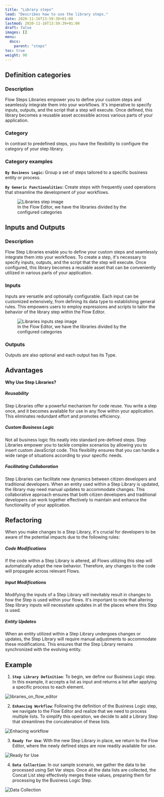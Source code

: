 ```yaml
---
title: "Library steps"
lead: "Describes how to use the library steps."
date: 2020-11-16T13:59:39+01:00
lastmod: 2020-11-16T13:59:39+01:00
draft: false
images: []
menu:
  docs:
    parent: "steps"
toc: true
weight: 90
---
```


## **Definition categories**

### Description

Flow Steps Libraries empower you to define your custom steps and seamlessly integrate them into your workflows. It's imperative to specify inputs, outputs, and the script that a step will execute. Once defined, this library becomes a reusable asset accessible across various parts of your application.

### Category

In contrast to predefined steps, you have the flexibility to configure the category of your step library.

### Category examples

**`By Business Logic`:** Group a set of steps tailored to a specific business entity or process.

**`By Generic Functionalities`:** Create steps with frequently used operations that streamline the development of your workflows.

<figure>
  <img src="{{site.baseurl}}/images/vendor/flows/libraries_steps_flow_editor.png" alt="Libraries step image">
  <figcaption>In the Flow Editor, we have the libraries divided by the configured categories</figcaption>
</figure>

## **Inputs and Outputs**

### Description

Flow Step Libraries enable you to define your custom steps and seamlessly integrate them into your workflows. To create a step, it's necessary to specify inputs, outputs, and the script that the step will execute. Once configured, this library becomes a reusable asset that can be conveniently utilized in various parts of your application.

### Inputs

Inputs are versatile and optionally configurable. Each input can be customized extensively, from defining its data type to establishing general rules. This empowers users to employ expressions and scripts to tailor the behavior of the library step within the Flow Editor.

<figure>
  <img src="{{site.baseurl}}/images/vendor/flows/libraries_inputs.png" alt="Libraries inputs step image">
  <figcaption>In the Flow Editor, we have the libraries divided by the configured categories</figcaption>
</figure>

### Outputs

Outputs are also optional and each output has its Type.

## **Advantages**

**Why Use Step Libraries?**

##### Reusability

Step Libraries offer a powerful mechanism for code reuse. You write a step once, and it becomes available for use in any flow within your application. This eliminates redundant effort and promotes efficiency.

##### Custom Business Logic

Not all business logic fits neatly into standard pre-defined steps. Step Libraries empower you to tackle complex scenarios by allowing you to insert custom JavaScript code. This flexibility ensures that you can handle a wide range of situations according to your specific needs.

##### Facilitating Collaboration

Step Libraries can facilitate new dynamics between citizen developers and traditional developers. When an entity used within a Step Library is updated, the library may need manual updates to accommodate changes. This collaborative approach ensures that both citizen developers and traditional developers can work together effectively to maintain and enhance the functionality of your application.

## **Refactoring**

When you make changes to a Step Library, it's crucial for developers to be aware of the potential impacts due to the following rules:

##### Code Modifications

If the code within a Step Library is altered, all Flows utilizing this step will automatically adopt the new behavior. Therefore, any changes to the code will propagate across relevant Flows.

##### Input Modifications

Modifying the inputs of a Step Library will inevitably result in changes to how the Step is used within your flows. It's important to note that altering Step library inputs will necessitate updates in all the places where this Step is used.

##### Entity Updates

When an entity utilized within a Step Library undergoes changes or updates, the Step Library will require manual adjustments to accommodate these modifications. This ensures that the Step Library remains synchronized with the evolving entity.

## **Example**

1. **`Step Library Definition`**: To begin, we define our Business Logic step. In this example, it accepts a list as input and returns a list after applying a specific process to each element.

![libraries_on_flow_editor]({{site.baseurl}}/images/vendor/flows/script_code_sample.png)

2. **`Enhancing Workflow`**: Following the definition of the Business Logic step, we navigate to the Flow Editor and realize that we need to process multiple lists. To simplify this operation, we decide to add a Library Step that streamlines the concatenation of these lists.

![Enhacing workflow]({{site.baseurl}}/images/vendor/flows/libraries_flow_incomplete.png)

3. **`Ready for Use`**: With the new Step Library in place, we return to the Flow Editor, where the newly defined steps are now readily available for use.

![Ready for Use]({{site.baseurl}}/images/vendor/flows/libraries_steps_flow_editor.png)

4. **`Data Collection`**: In our sample scenario, we gather the data to be processed using Set Var steps. Once all the data lists are collected, the Concat List step effectively merges these values, preparing them for processing by the Business Logic Step.

![Data Collection]({{site.baseurl}}/images/vendor/flows/libraries_on_flow_editor.png)
